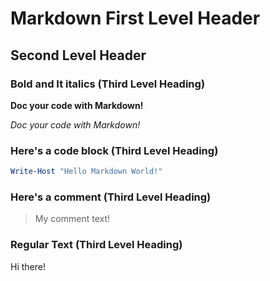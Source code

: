 
#  Markdown First Level Header

## Second Level Header

### Bold and It italics (Third Level Heading)

**Doc your code with Markdown!**

*Doc your code with Markdown!*

### Here's a code block (Third Level Heading)
```PowerShell
Write-Host "Hello Markdown World!"
```
 
### Here's a comment (Third Level Heading)

>  My comment text!

### Regular Text (Third Level Heading)

Hi there!

